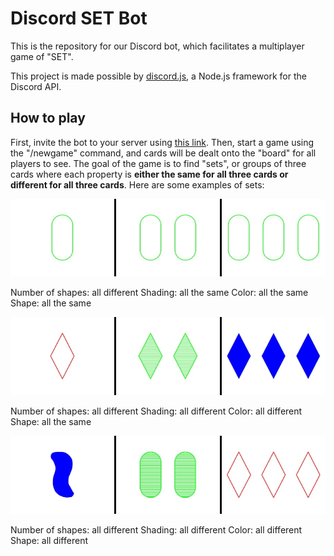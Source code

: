 # Discord SET Bot
This is the repository for our Discord bot, which facilitates a multiplayer game of "SET".

This project is made possible by [discord.js](https://discord.js.org), a Node.js framework for the Discord API.

## How to play
First, invite the bot to your server using [this link](https://discord.com/api/oauth2/authorize?client_id=917630979659685908&permissions=8192&scope=applications.commands%20bot). Then, start a game using the "/newgame" command, and cards will be dealt onto the "board" for all players to see. The goal of the game is to find "sets", or groups of three cards where each property is **either the same for all three cards or different for all three cards**. Here are some examples of sets:

![set1](https://github.com/alex-algazi/setbot/blob/main//images/sets/1.jpeg?raw=true)

Number of shapes: all different
Shading: all the same
Color: all the same
Shape: all the same

![set2](https://github.com/alex-algazi/setbot/blob/main//images/sets/2.jpeg?raw=true)

Number of shapes: all different
Shading: all different
Color: all different
Shape: all the same

![set3](https://github.com/alex-algazi/setbot/blob/main//images/sets/3.jpeg?raw=true)

Number of shapes: all different
Shading: all different
Color: all different
Shape: all different
